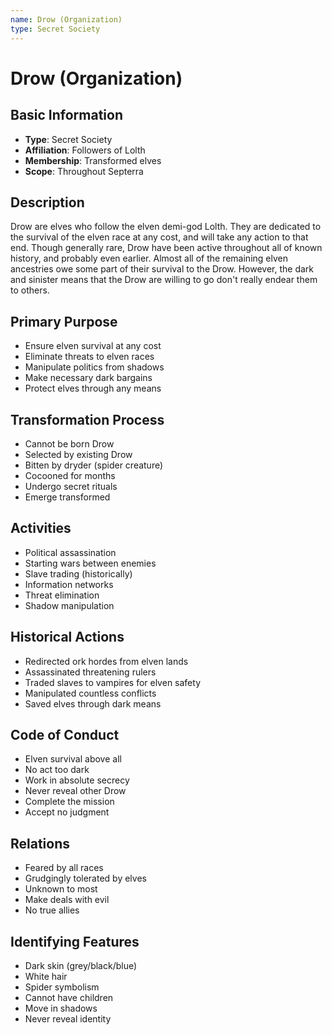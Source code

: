 ```yaml
---
name: Drow (Organization)
type: Secret Society
---
```


# Drow (Organization)

## Basic Information
- **Type**: Secret Society
- **Affiliation**: Followers of Lolth
- **Membership**: Transformed elves
- **Scope**: Throughout Septerra

## Description
Drow are elves who follow the elven demi-god Lolth. They are dedicated to the survival of the elven race at any cost, and will take any action to that end. Though generally rare, Drow have been active throughout all of known history, and probably even earlier. Almost all of the remaining elven ancestries owe some part of their survival to the Drow. However, the dark and sinister means that the Drow are willing to go don't really endear them to others.

## Primary Purpose
- Ensure elven survival at any cost
- Eliminate threats to elven races
- Manipulate politics from shadows
- Make necessary dark bargains
- Protect elves through any means

## Transformation Process
- Cannot be born Drow
- Selected by existing Drow
- Bitten by dryder (spider creature)
- Cocooned for months
- Undergo secret rituals
- Emerge transformed

## Activities
- Political assassination
- Starting wars between enemies
- Slave trading (historically)
- Information networks
- Threat elimination
- Shadow manipulation

## Historical Actions
- Redirected ork hordes from elven lands
- Assassinated threatening rulers
- Traded slaves to vampires for elven safety
- Manipulated countless conflicts
- Saved elves through dark means

## Code of Conduct
- Elven survival above all
- No act too dark
- Work in absolute secrecy
- Never reveal other Drow
- Complete the mission
- Accept no judgment

## Relations
- Feared by all races
- Grudgingly tolerated by elves
- Unknown to most
- Make deals with evil
- No true allies

## Identifying Features
- Dark skin (grey/black/blue)
- White hair
- Spider symbolism
- Cannot have children
- Move in shadows
- Never reveal identity